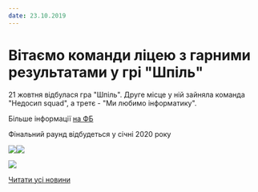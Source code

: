 ```yaml
---
date: 23.10.2019
---
```

# Вітаємо команди ліцею з гарними результатами у грі &quot;Шпіль&quot;

21 жовтня відбулася гра "Шпіль". Друге місце у ній зайняла команда "Недосип squad", а третє - "Ми любимо інформатику".

Більше інформації [на ФБ](https://facebook.com/story.php?story_fbid=2729002073777713&amp;id=1847782318566364)

Фінальний раунд відбудеться у січні 2020 року

![](/images/blog/вітаємо-команди-ліцею-з-гарними-результатами-у-грі/шпіль2019.jpg)![](/images/blog/вітаємо-команди-ліцею-з-гарними-результатами-у-грі/шпіль2019.jpg)

![](/images/blog/вітаємо-команди-ліцею-з-гарними-результатами-у-грі/шпіль1-2019.jpg)

[Читати усі новини](/news)
